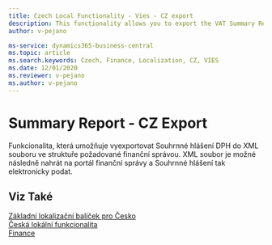 ```yaml
---
title: Czech Local Functionality - Vies - CZ export
description: This functionality allows you to export the VAT Summary Report to an XML file.
author: v-pejano

ms-service: dynamics365-business-central
ms.topic: article
ms.search.keywords: Czech, Finance, Localization, CZ, VIES
ms.date: 12/01/2020
ms.reviewer: v-pejano
ms.author: v-pejano
---
```


# Summary Report - CZ Export  

Funkcionalita, která umožňuje vyexportovat Souhrnné hlášení DPH do XML souboru ve struktuře požadované finanční správou. XML soubor je možné následně nahrát na portál finanční správy a Souhrnné hlášení tak elektronicky podat.

## Viz Také

[Základní lokalizační balíček pro Česko](ui-extensions-core-localization-pack-cz.md)  
[Česká lokální funkcionalita](czech-local-functionality.md)  
[Finance](../../finance.md)  
